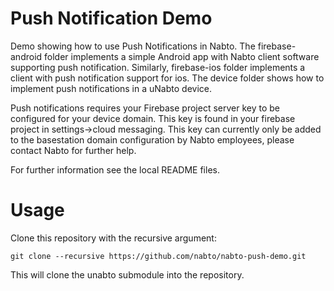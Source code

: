 # Push Notification Demo
Demo showing how to use Push Notifications in Nabto.
The firebase-android folder implements a simple Android app with Nabto client software supporting push notification. Similarly, firebase-ios folder implements a client with push notification support for ios.
The device folder shows how to implement push notifications in a uNabto device.

Push notifications requires your Firebase project server key to be configured for your device domain. This key is found in your firebase project in settings->cloud messaging. This key can currently only be added to the basestation domain configuration by Nabto employees, please contact Nabto for further help.

For further information see the local README files.

# Usage
Clone this repository with the recursive argument:
```
git clone --recursive https://github.com/nabto/nabto-push-demo.git
```
This will clone the unabto submodule into the repository.
